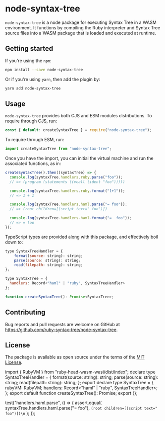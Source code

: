 # node-syntax-tree

`node-syntax-tree` is a node package for executing Syntax Tree in a WASM environment. It functions by compiling the Ruby interpreter and Syntax Tree source files into a WASM package that is loaded and executed at runtime.

## Getting started

If you're using the `npm`:

```bash
npm install --save node-syntax-tree
```

Or if you're using `yarn`, then add the plugin by:

```bash
yarn add node-syntax-tree
```

## Usage

`node-syntax-tree` provides both CJS and ESM modules distributions. To require through CJS, run:

```js
const { default: createSyntaxTree } = require("node-syntax-tree");
```

To require through ESM, run:

```js
import createSyntaxTree from "node-syntax-tree";
```

Once you have the import, you can initial the virtual machine and run the associated functions, as in:

```js
createSyntaxTree().then((syntaxTree) => {
  console.log(syntaxTree.handlers.ruby.parse("foo"));
  // => (program (statements ((vcall (ident "foo")))))

  console.log(syntaxTree.handlers.ruby.format("1+1"));
  // => 1 + 1

  console.log(syntaxTree.handlers.haml.parse("= foo"));
  // => (root children=[(script text=" foo")])

  console.log(syntaxTree.handlers.haml.format("=  foo"));
  // => = foo
});
```

TypeScript types are provided along with this package, and effectively boil down to:

```js
type SyntaxTreeHandler = {
    format(source: string): string;
    parse(source: string): string;
    read(filepath: string): string;
};

type SyntaxTree = {
  handlers: Record<"haml" | "ruby", SyntaxTreeHandler>
};

function createSyntaxTree(): Promise<SyntaxTree>;
```

## Contributing

Bug reports and pull requests are welcome on GitHub at https://github.com/ruby-syntax-tree/node-syntax-tree.

## License

The package is available as open source under the terms of the [MIT License](https://opensource.org/licenses/MIT).


import { RubyVM } from "ruby-head-wasm-wasi/dist/index";
declare type SyntaxTreeHandler = {
    format(source: string): string;
    parse(source: string): string;
    read(filepath: string): string;
};
export declare type SyntaxTree = {
    rubyVM: RubyVM;
    handlers: Record<"haml" | "ruby", SyntaxTreeHandler>;
};
export default function createSyntaxTree(): Promise<SyntaxTree>;
export {};


test("handlers.haml.parse", () => {
  assert.equal(
    syntaxTree.handlers.haml.parse("= foo"),
    `(root children=[(script text=" foo")])\n`
  );
});